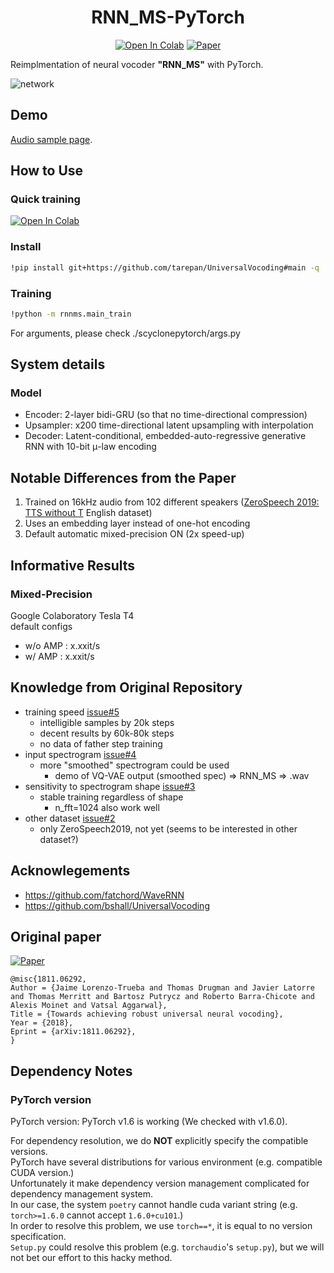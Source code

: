 <div align="center">

# RNN_MS-PyTorch <!-- omit in toc -->
[![Open In Colab](https://colab.research.google.com/assets/colab-badge.svg)][notebook]
[![Paper](http://img.shields.io/badge/paper-arxiv.1811.06292-B31B1B.svg)][paper]  

</div>

Reimplmentation of neural vocoder **"RNN_MS"** with PyTorch.

![network](network.png?raw=true "Robust Universal Neural Vocoding")

## Demo
[Audio sample page](https://tarepan.github.io/UniversalVocoding).  

## How to Use
### Quick training <!-- omit in toc -->
[![Open In Colab](https://colab.research.google.com/assets/colab-badge.svg)][notebook]

### Install

```bash
!pip install git+https://github.com/tarepan/UniversalVocoding#main -q
```

### Training
```bash
!python -m rnnms.main_train
```

For arguments, please check ./scyclonepytorch/args.py

## System details
### Model
- Encoder: 2-layer bidi-GRU (so that no time-directional compression)
- Upsampler: x200 time-directional latent upsampling with interpolation
- Decoder: Latent-conditional, embedded-auto-regressive generative RNN with 10-bit μ-law encoding

## Notable Differences from the Paper
1. Trained on 16kHz audio from 102 different speakers ([ZeroSpeech 2019: TTS without T](https://zerospeech.com/2019/) English dataset)
2. Uses an embedding layer instead of one-hot encoding
3. Default automatic mixed-precision ON (2x speed-up)

## Informative Results
### Mixed-Precision
Google Colaboratory Tesla T4  
default configs  

* w/o AMP : x.xxit/s
* w/  AMP : x.xxit/s

## Knowledge from Original Repository
- training speed [issue#5](https://github.com/bshall/UniversalVocoding/issues/5)
  - intelligible samples by 20k steps
  - decent results by 60k-80k steps
  - no data of father step training
- input spectrogram [issue#4](https://github.com/bshall/UniversalVocoding/issues/4)
  - more "smoothed" spectrogram could be used
    - demo of VQ-VAE output (smoothed spec) => RNN_MS => .wav
- sensitivity to spectrogram shape [issue#3](https://github.com/bshall/UniversalVocoding/issues/3)
  - stable training regardless of shape
    - n_fft=1024 also work well
- other dataset [issue#2](https://github.com/bshall/UniversalVocoding/issues/2)
  - only ZeroSpeech2019, not yet (seems to be interested in other dataset?)

## Acknowlegements
- https://github.com/fatchord/WaveRNN
- https://github.com/bshall/UniversalVocoding

## Original paper
[![Paper](http://img.shields.io/badge/paper-arxiv.1811.06292-B31B1B.svg)][paper]  
<!-- https://arxiv2bibtex.org/?q=1811.06292&format=bibtex -->
```
@misc{1811.06292,
Author = {Jaime Lorenzo-Trueba and Thomas Drugman and Javier Latorre and Thomas Merritt and Bartosz Putrycz and Roberto Barra-Chicote and Alexis Moinet and Vatsal Aggarwal},
Title = {Towards achieving robust universal neural vocoding},
Year = {2018},
Eprint = {arXiv:1811.06292},
}
```

## Dependency Notes
### PyTorch version <!-- omit in toc -->
PyTorch version: PyTorch v1.6 is working (We checked with v1.6.0).  

For dependency resolution, we do **NOT** explicitly specify the compatible versions.  
PyTorch have several distributions for various environment (e.g. compatible CUDA version.)  
Unfortunately it make dependency version management complicated for dependency management system.  
In our case, the system `poetry` cannot handle cuda variant string (e.g. `torch>=1.6.0` cannot accept `1.6.0+cu101`.)  
In order to resolve this problem, we use `torch==*`, it is equal to no version specification.  
`Setup.py` could resolve this problem (e.g. `torchaudio`'s `setup.py`), but we will not bet our effort to this hacky method.  

[paper]:https://arxiv.org/abs/1811.06292
[notebook]:https://colab.research.google.com/github/tarepan/UniversalVocoding/blob/main/UniversalVocoding.ipynb